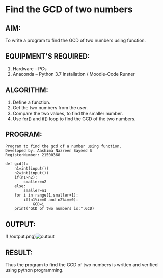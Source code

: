 # Find the GCD of two numbers

## AIM:
To write a program to find the GCD of two numbers using function.

## EQUIPMENT'S REQUIRED:
1. Hardware – PCs
2. Anaconda – Python 3.7 Installation / Moodle-Code Runner

## ALGORITHM:
1. Define a function.
2. Get the two numbers from the user.
3. Compare the two values, to find the smaller number.
4. Use for() and if() loop to find the GCD of the two numbers.

## PROGRAM:
```
Program to find the gcd of a number using function.
Developed by: Aashima Nazreen Sayeed S
RegisterNumber: 21500368

def gcd():
    n1=int(input())
    n2=int(input())
    if(n1>n2):
        smaller=n2
    else:
        smaller=n1
    for i in range(1,smaller+1):
        if(n1%i==0 and n2%i==0):
            GCD=i
    print("GCD of two numbers is:",GCD)
```

## OUTPUT:
!(./output.png)![output](https://user-images.githubusercontent.com/93427086/145394460-1a88f9ae-76cf-4a30-b343-6ab3b6895f20.png)



## RESULT:
Thus the program to find the GCD of two numbers is written and verified using python programming.
